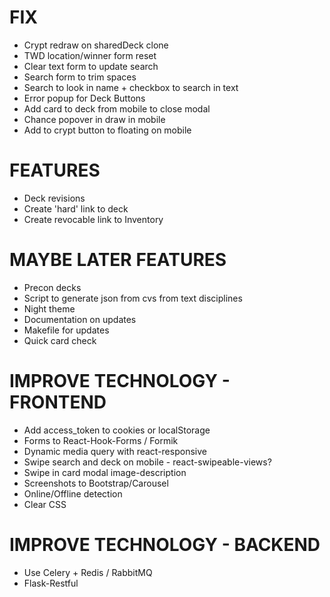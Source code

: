 # FIX
* Crypt redraw on sharedDeck clone
* TWD location/winner form reset
* Clear text form to update search
* Search form to trim spaces
* Search to look in name + checkbox to search in text
* Error popup for Deck Buttons
* Add card to deck from mobile to close modal
* Chance popover in draw in mobile
* Add to crypt button to floating on mobile

# FEATURES
* Deck revisions
* Create 'hard' link to deck
* Create revocable link to Inventory

# MAYBE LATER FEATURES
* Precon decks
* Script to generate json from cvs from text disciplines
* Night theme
* Documentation on updates
* Makefile for updates
* Quick card check

# IMPROVE TECHNOLOGY - FRONTEND
* Add access_token to cookies or localStorage
* Forms to React-Hook-Forms / Formik
* Dynamic media query with react-responsive
* Swipe search and deck on mobile - react-swipeable-views?
* Swipe in card modal image-description
* Screenshots to Bootstrap/Carousel
* Online/Offline detection
* Clear CSS

# IMPROVE TECHNOLOGY - BACKEND
* Use Celery + Redis / RabbitMQ
* Flask-Restful
